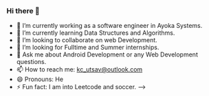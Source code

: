 ### Hi there 👋

- 🔭 I’m currently working as a software engineer in Ayoka Systems.
- 🌱 I’m currently learning Data Structures and Algorithms.
- 👯 I’m looking to collaborate on web Development.
- 🤔 I’m looking for Fulltime and Summer internships.
- 💬 Ask me about Android Development or any Web Development questions.
- 📫 How to reach me: kc_utsav@outlook.com
- 😄 Pronouns: He
- ⚡ Fun fact: I am into Leetcode and soccer.
-->
